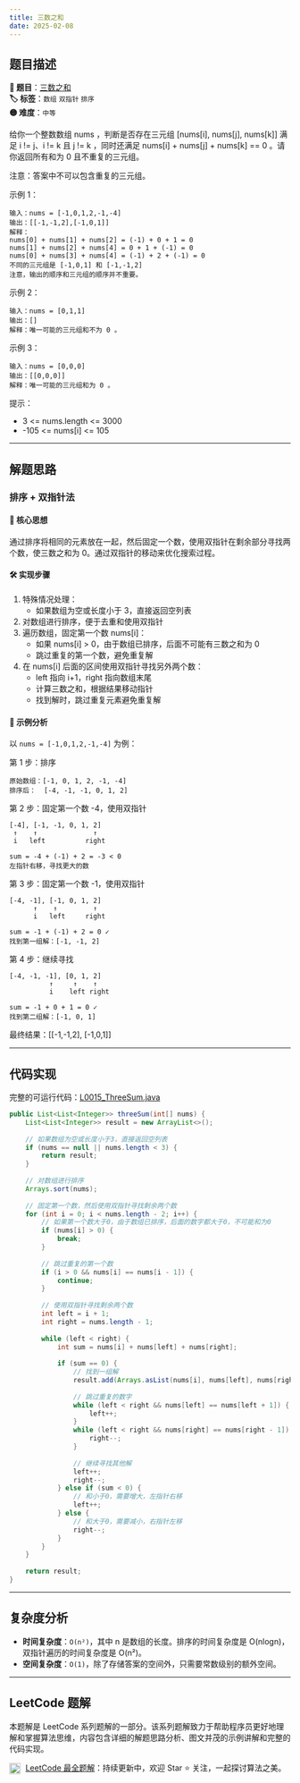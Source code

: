 ```yaml
---
title: 三数之和
date: 2025-02-08
---
```


## 题目描述

**🔗 题目**：[三数之和](https://leetcode.cn/problems/3sum/)  
**🏷️ 标签**：`数组` `双指针` `排序`  
**🟡 难度**：`中等`  

给你一个整数数组 nums ，判断是否存在三元组 [nums[i], nums[j], nums[k]] 满足 i != j、i != k 且 j != k ，同时还满足 nums[i] + nums[j] + nums[k] == 0 。请你返回所有和为 0 且不重复的三元组。

注意：答案中不可以包含重复的三元组。

示例 1：
```
输入：nums = [-1,0,1,2,-1,-4]
输出：[[-1,-1,2],[-1,0,1]]
解释：
nums[0] + nums[1] + nums[2] = (-1) + 0 + 1 = 0
nums[1] + nums[2] + nums[4] = 0 + 1 + (-1) = 0
nums[0] + nums[3] + nums[4] = (-1) + 2 + (-1) = 0
不同的三元组是 [-1,0,1] 和 [-1,-1,2]
注意，输出的顺序和三元组的顺序并不重要。
```

示例 2：
```
输入：nums = [0,1,1]
输出：[]
解释：唯一可能的三元组和不为 0 。
```

示例 3：
```
输入：nums = [0,0,0]
输出：[[0,0,0]]
解释：唯一可能的三元组和为 0 。
```

提示：
- 3 <= nums.length <= 3000
- -105 <= nums[i] <= 105

---

## 解题思路

### 排序 + 双指针法

#### 📝 核心思想
通过排序将相同的元素放在一起，然后固定一个数，使用双指针在剩余部分寻找两个数，使三数之和为 0。通过双指针的移动来优化搜索过程。

#### 🛠️ 实现步骤
1. 特殊情况处理：
   - 如果数组为空或长度小于 3，直接返回空列表
2. 对数组进行排序，便于去重和使用双指针
3. 遍历数组，固定第一个数 nums[i]：
   - 如果 nums[i] > 0，由于数组已排序，后面不可能有三数之和为 0
   - 跳过重复的第一个数，避免重复解
4. 在 nums[i] 后面的区间使用双指针寻找另外两个数：
   - left 指向 i+1，right 指向数组末尾
   - 计算三数之和，根据结果移动指针
   - 找到解时，跳过重复元素避免重复解

#### 🧩 示例分析
以 `nums = [-1,0,1,2,-1,-4]` 为例：

第 1 步：排序
```
原始数组：[-1, 0, 1, 2, -1, -4]
排序后：  [-4, -1, -1, 0, 1, 2]
```

第 2 步：固定第一个数 -4，使用双指针
```
[-4], [-1, -1, 0, 1, 2]
 ↑    ↑              ↑
 i   left          right

sum = -4 + (-1) + 2 = -3 < 0
左指针右移，寻找更大的数
```

第 3 步：固定第一个数 -1，使用双指针
```
[-4, -1], [-1, 0, 1, 2]
      ↑    ↑         ↑
      i   left     right

sum = -1 + (-1) + 2 = 0 ✓
找到第一组解：[-1, -1, 2]
```

第 4 步：继续寻找
```
[-4, -1, -1], [0, 1, 2]
          ↑     ↑    ↑
          i    left right

sum = -1 + 0 + 1 = 0 ✓
找到第二组解：[-1, 0, 1]
```

最终结果：[[-1,-1,2], [-1,0,1]]

---

## 代码实现

完整的可运行代码：[L0015_ThreeSum.java](../src/main/java/L0015_ThreeSum.java)

```java
public List<List<Integer>> threeSum(int[] nums) {
    List<List<Integer>> result = new ArrayList<>();
    
    // 如果数组为空或长度小于3，直接返回空列表
    if (nums == null || nums.length < 3) {
        return result;
    }
    
    // 对数组进行排序
    Arrays.sort(nums);
    
    // 固定第一个数，然后使用双指针寻找剩余两个数
    for (int i = 0; i < nums.length - 2; i++) {
        // 如果第一个数大于0，由于数组已排序，后面的数字都大于0，不可能和为0
        if (nums[i] > 0) {
            break;
        }
        
        // 跳过重复的第一个数
        if (i > 0 && nums[i] == nums[i - 1]) {
            continue;
        }
        
        // 使用双指针寻找剩余两个数
        int left = i + 1;
        int right = nums.length - 1;
        
        while (left < right) {
            int sum = nums[i] + nums[left] + nums[right];
            
            if (sum == 0) {
                // 找到一组解
                result.add(Arrays.asList(nums[i], nums[left], nums[right]));
                
                // 跳过重复的数字
                while (left < right && nums[left] == nums[left + 1]) {
                    left++;
                }
                while (left < right && nums[right] == nums[right - 1]) {
                    right--;
                }
                
                // 继续寻找其他解
                left++;
                right--;
            } else if (sum < 0) {
                // 和小于0，需要增大，左指针右移
                left++;
            } else {
                // 和大于0，需要减小，右指针左移
                right--;
            }
        }
    }
    
    return result;
}
```

---

## 复杂度分析

- **时间复杂度**：`O(n²)`，其中 n 是数组的长度。排序的时间复杂度是 O(nlogn)，双指针遍历的时间复杂度是 O(n²)。
- **空间复杂度**：`O(1)`，除了存储答案的空间外，只需要常数级别的额外空间。

---

## LeetCode 题解

本题解是 LeetCode 系列题解的一部分。该系列题解致力于帮助程序员更好地理解和掌握算法思维，内容包含详细的解题思路分析、图文并茂的示例讲解和完整的代码实现。

<img src="https://github.githubassets.com/images/modules/logos_page/GitHub-Mark.png" alt="GitHub" width="20" style="vertical-align: middle; margin-right: 5px"> [LeetCode 最全题解](https://github.com/LjyYano/LeetCode)：持续更新中，欢迎 Star ⭐️ 关注，一起探讨算法之美。